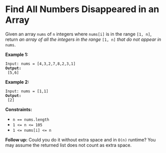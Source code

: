 # Find All Numbers Disappeared in an Array



Given an array `nums` of `n` integers where `nums[i]` is in the range `[1, n]`, return _an array of all the integers in the range_ `[1, n]` _that do not appear in_ `nums`.

&#x20;

**Example 1:**

<pre><code>Input: nums = [4,3,2,7,8,2,3,1]
<strong>Output:
</strong> [5,6]
</code></pre>

**Example 2:**

<pre><code>Input: nums = [1,1]
<strong>Output:
</strong> [2]
</code></pre>

&#x20;

**Constraints:**

* `n == nums.length`
* `1 <= n <= 105`
* `1 <= nums[i] <= n`

&#x20;

**Follow up:** Could you do it without extra space and in `O(n)` runtime? You may assume the returned list does not count as extra space.
